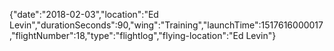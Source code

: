 {"date":"2018-02-03","location":"Ed Levin","durationSeconds":90,"wing":"Training","launchTime":1517616000017,"flightNumber":18,"type":"flightlog","flying-location":"Ed Levin"}
